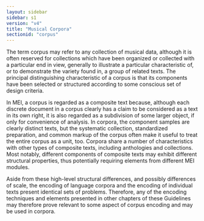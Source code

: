 ```yaml
---
layout: sidebar
sidebar: s1
version: "v4"
title: "Musical Corpora"
sectionid: "corpus"
---
```




The term corpus may refer to any collection of musical data, although it is often
reserved for collections which have been organized or collected with a particular
end in view,
generally to illustrate a particular characteristic of, or to demonstrate the variety
found in,
a group of related texts. The principal distinguishing characteristic of a corpus
is that its
components have been selected or structured according to some conscious set of design
criteria.

In MEI, a corpus is regarded as a composite text because, although each discrete document
in a
corpus clearly has a claim to be considered as a text in its own right, it is also
regarded as a
subdivision of some larger object, if only for convenience of analysis. In corpora,
the
component samples are clearly distinct texts, but the systematic collection, standardized
preparation, and common markup of the corpus often make it useful to treat the entire
corpus as
a unit, too. Corpora share a number of characteristics with other types of composite
texts,
including anthologies and collections. Most notably, different components of composite
texts may
exhibit different structural properties, thus potentially requiring elements from
different MEI
modules.

Aside from these high-level structural differences, and possibly differences of scale,
the
encoding of language corpora and the encoding of individual texts present identical
sets of
problems. Therefore, any of the encoding techniques and elements presented in other
chapters of
these Guidelines may therefore prove relevant to some aspect of corpus encoding and
may be used
in corpora.





